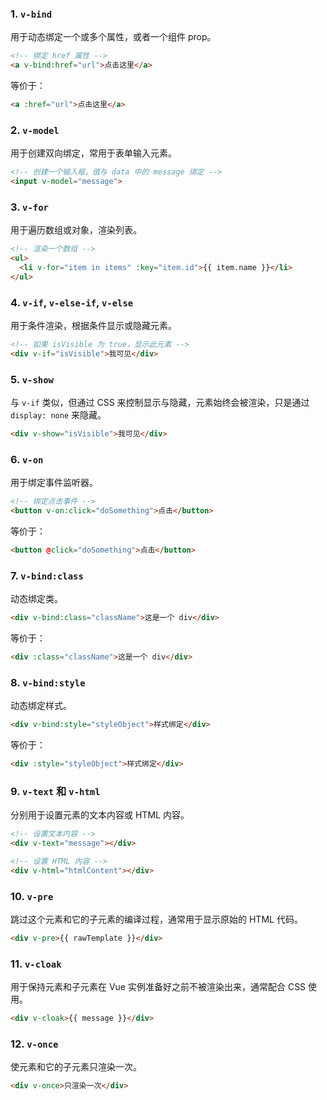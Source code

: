 ### 1. `v-bind`

用于动态绑定一个或多个属性，或者一个组件 prop。

```html
<!-- 绑定 href 属性 -->
<a v-bind:href="url">点击这里</a>
```

等价于：

```html
<a :href="url">点击这里</a>
```

### 2. `v-model`

用于创建双向绑定，常用于表单输入元素。

```html
<!-- 创建一个输入框，值与 data 中的 message 绑定 -->
<input v-model="message">
```

### 3. `v-for`

用于遍历数组或对象，渲染列表。

```html
<!-- 渲染一个数组 -->
<ul>
  <li v-for="item in items" :key="item.id">{{ item.name }}</li>
</ul>
```

### 4. `v-if`, `v-else-if`, `v-else`

用于条件渲染，根据条件显示或隐藏元素。

```html
<!-- 如果 isVisible 为 true，显示此元素 -->
<div v-if="isVisible">我可见</div>
```

### 5. `v-show`

与 `v-if` 类似，但通过 CSS 来控制显示与隐藏，元素始终会被渲染，只是通过 `display: none` 来隐藏。

```html
<div v-show="isVisible">我可见</div>
```

### 6. `v-on`

用于绑定事件监听器。

```html
<!-- 绑定点击事件 -->
<button v-on:click="doSomething">点击</button>
```

等价于：

```html
<button @click="doSomething">点击</button>
```

### 7. `v-bind:class`

动态绑定类。

```html
<div v-bind:class="className">这是一个 div</div>
```

等价于：

```html
<div :class="className">这是一个 div</div>
```

### 8. `v-bind:style`

动态绑定样式。

```html
<div v-bind:style="styleObject">样式绑定</div>
```

等价于：

```html
<div :style="styleObject">样式绑定</div>
```

### 9. `v-text` 和 `v-html`

分别用于设置元素的文本内容或 HTML 内容。

```html
<!-- 设置文本内容 -->
<div v-text="message"></div>

<!-- 设置 HTML 内容 -->
<div v-html="htmlContent"></div>
```

### 10. `v-pre`

跳过这个元素和它的子元素的编译过程，通常用于显示原始的 HTML 代码。

```html
<div v-pre>{{ rawTemplate }}</div>
```

### 11. `v-cloak`

用于保持元素和子元素在 Vue 实例准备好之前不被渲染出来，通常配合 CSS 使用。

```html
<div v-cloak>{{ message }}</div>
```

### 12. `v-once`

使元素和它的子元素只渲染一次。

```html
<div v-once>只渲染一次</div>
```

